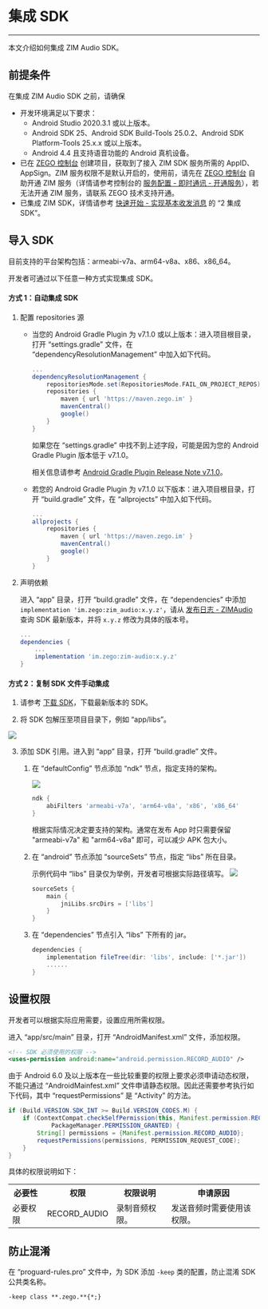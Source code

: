 # 集成 SDK

- - -

本文介绍如何集成 ZIM Audio SDK。

## 前提条件

在集成 ZIM Audio SDK 之前，请确保
- 开发环境满足以下要求：
    - Android Studio 2020.3.1 或以上版本。
    - Android SDK 25、Android SDK Build-Tools 25.0.2、Android SDK Platform-Tools 25.x.x 或以上版本。
    - Android 4.4 且支持语音功能的 Android 真机设备。
- 已在 [ZEGO 控制台](https://console.zego.im) 创建项目，获取到了接入 ZIM SDK 服务所需的 AppID、AppSign。ZIM 服务权限不是默认开启的，使用前，请先在 [ZEGO 控制台](https://console.zego.im) 自助开通 ZIM 服务（详情请参考控制台的 [服务配置 - 即时通讯 - 开通服务](https://doc-zh.zego.im/article/14994)），若无法开通 ZIM 服务，请联系 ZEGO 技术支持开通。
- 已集成 ZIM SDK，详情请参考 [快速开始 - 实现基本收发消息](/zim-android/send-and-receive-messages) 的 “2 集成 SDK”。

##  导入 SDK

目前支持的平台架构包括：armeabi-v7a、arm64-v8a、x86、x86_64。

开发者可通过以下任意一种方式实现集成 SDK。

#### 方式 1：自动集成 SDK

1. 配置 repositories 源

    - 当您的 Android Gradle Plugin 为 v7.1.0 或以上版本：进入项目根目录，打开 “settings.gradle” 文件，在 “dependencyResolutionManagement” 中加入如下代码。

        ```groovy
        ...
        dependencyResolutionManagement {
            repositoriesMode.set(RepositoriesMode.FAIL_ON_PROJECT_REPOS)
            repositories {
                maven { url 'https://maven.zego.im' }
                mavenCentral()
                google()
            }
        }
        ```

        <Warning title="注意">

        如果您在 “settings.gradle” 中找不到上述字段，可能是因为您的 Android Gradle Plugin 版本低于 v7.1.0。

        相关信息请参考 [Android Gradle Plugin Release Note v7.1.0](https://developer.android.google.cn/build/releases/past-releases/agp-7-1-0-release-notes#settings-gradle)。
        </Warning>

    - 若您的 Android Gradle Plugin 为 v7.1.0 以下版本：进入项目根目录，打开 “build.gradle” 文件，在 “allprojects” 中加入如下代码。

        ```groovy
        ...
        allprojects {
            repositories {
                maven { url 'https://maven.zego.im' }
                mavenCentral()
                google()
            }
        }
        ```

2. 声明依赖

    进入 “app” 目录，打开 “build.gradle” 文件，在 “dependencies” 中添加 `implementation 'im.zego:zim_audio:x.y.z'`，请从 [发布日志 - ZIMAudio](https://doc-zh.zego.im/article/19325) 查询 SDK 最新版本，并将 `x.y.z` 修改为具体的版本号。

    ```groovy
    ...
    dependencies {
        ...
        implementation 'im.zego:zim-audio:x.y.z'
    }
    ```

#### 方式 2：复制 SDK 文件手动集成

1. 请参考 [下载 SDK](/zim-android/client-sdks/sdk-downloads)，下载最新版本的 SDK。

2. 将 SDK 包解压至项目目录下，例如 “app/libs”。
<Frame width="512" height="auto" caption=""><img src="https://doc-media.zego.im/sdk-doc/Pics/ZIM/ZIMAudio/android_studio_zimaudio_sdk.jpeg" /></Frame>


3. 添加 SDK 引用。进入到 “app” 目录，打开 “build.gradle” 文件。

    1. 在 “defaultConfig” 节点添加 “ndk” 节点，指定支持的架构。

        <Frame width="512" height="auto" caption=""><img src="https://doc-media.zego.im/sdk-doc/Pics/Android/ExpressSDK/Integration/add_ndk_node.png" /></Frame>

        ```groovy
        ndk {
            abiFilters 'armeabi-v7a', 'arm64-v8a', 'x86', 'x86_64'
        }
        ```

        <Note title="说明">
        根据实际情况决定要支持的架构。通常在发布 App 时只需要保留 "armeabi-v7a" 和 "arm64-v8a" 即可，可以减少 APK 包大小。
        </Note>

    2. 在 “android” 节点添加 “sourceSets” 节点，指定 “libs” 所在目录。

        <Note title="说明">
        示例代码中 “libs” 目录仅为举例，开发者可根据实际路径填写。
        </Note>

        <Frame width="512" height="auto" caption=""><img src="https://doc-media.zego.im/sdk-doc/Pics/Android/ExpressSDK/Integration/add_sourceSets_node.png" /></Frame>

        ```groovy
        sourceSets {
            main {
                jniLibs.srcDirs = ['libs']
            }
        }
        ```

    3. 在 “dependencies” 节点引入 “libs” 下所有的 jar。

        ```groovy
        dependencies {
            implementation fileTree(dir: 'libs', include: ['*.jar'])
            ......
        }
        ```

## 设置权限

开发者可以根据实际应用需要，设置应用所需权限。

进入 “app/src/main” 目录，打开 “AndroidManifest.xml” 文件，添加权限。

```xml
<!-- SDK 必须使用的权限 -->
<uses-permission android:name="android.permission.RECORD_AUDIO" />
```

<Warning title="注意">

由于 Android 6.0 及以上版本在一些比较重要的权限上要求必须申请动态权限，不能只通过 “AndroidMainfest.xml” 文件申请静态权限。因此还需要参考执行如下代码，其中 “requestPermissions” 是 “Activity” 的方法。
</Warning>

```java
if (Build.VERSION.SDK_INT >= Build.VERSION_CODES.M) {
    if (ContextCompat.checkSelfPermission(this, Manifest.permission.RECORD_AUDIO) !=
            PackageManager.PERMISSION_GRANTED) {
        String[] permissions = {Manifest.permission.RECORD_AUDIO};
        requestPermissions(permissions, PERMISSION_REQUEST_CODE);
    }
}
```

具体的权限说明如下：

<table>
<tbody><tr>
<th>必要性</th>
<th>权限</th>
<th>权限说明</th>
<th>申请原因</th>
</tr>
<tr>
<td>必要权限</td>
<td>RECORD_AUDIO</td>
<td>录制音频权限。</td>
<td>发送音频时需要使用该权限。</td>
</tr>
</tbody>
</table>

## 防止混淆

在 “proguard-rules.pro” 文件中，为 SDK 添加 `-keep` 类的配置，防止混淆 SDK 公共类名称。

```txt
-keep class **.zego.**{*;}
```

